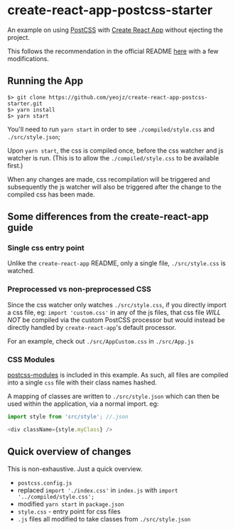 # create-react-app-postcss-starter

An example on using [PostCSS](https://github.com/postcss/postcss) with [Create React App](https://github.com/facebookincubator/create-react-app) without ejecting the project.

This follows the recommendation in the official
README [here](https://github.com/facebookincubator/create-react-app/blob/master/packages/react-scripts/template/README.md#adding-a-css-preprocessor-sass-less-etc) with a few modifications.

## Running the App

```
$> git clone https://github.com/yeojz/create-react-app-postcss-starter.git
$> yarn install
$> yarn start
```

You'll need to run `yarn start` in order to see `./compiled/style.css` and `./src/style.json`;

Upon `yarn start`, the css is compiled once, before the css watcher and js watcher
is run. (This is to allow the `./compiled/style.css` to be available first.)

When any changes are made, css recompilation will be triggered and subsequently the js
watcher will also be triggered after the change to the compiled css has been made.

## Some differences from the create-react-app guide

### Single css entry point

Unlike the `create-react-app` README, only a single file, `./src/style.css` is watched.

### Preprocessed vs non-preprocessed CSS

Since the css watcher only watches `./src/style.css`, if you directly import
a css file, eg: `import 'custom.css'` in any of the js files, that css file _WILL NOT_
be compiled via the custom PostCSS processor but would instead be directly handled by `create-react-app`'s default processor.

For an example, check out `./src/AppCustom.css` in `./src/App.js`

### CSS Modules

[postcss-modules](https://github.com/css-modules/postcss-modules) is included in this example. As such, all files are compiled into
a single `css` file with their class names hashed.

A mapping of classes are written to `./src/style.json` which can then be used within the application, via a normal import. eg:

```js
import style from 'src/style'; //.json

<div className={style.myClass} />
```

## Quick overview of changes

This is non-exhaustive. Just a quick overview.

-   `postcss.config.js`
-   replaced `import './index.css'` in `index.js` with `import '../compiled/style.css';`
-   modified `yarn start` in `package.json`
-   `style.css` - entry point for css files
-   `.js` files all modified to take classes from `./src/style.json`
